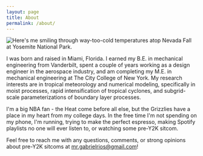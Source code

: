 ```yaml
---
layout: page
title: About
permalink: /about/
---
```


![Here's me smiling through way-too-cold temperatures atop Nevada Fall at Yosemite National Park.](https://mr-gabrielrios.github.io/docs/yosemite.jpg)


I was born and raised in Miami, Florida. I earned my B.E. in mechanical engineering from Vanderbilt, spent a couple of years working as a design engineer in the aerospace industry, and am completing my M.E. in mechanical engineering at The City College of New York. My research interests are in tropical meteorology and numerical modeling, specifically in moist processes, rapid intensification of tropical cyclones, and subgrid-scale parameterizations of boundary layer processes.

I'm a big NBA fan - the Heat come before all else, but the Grizzlies have a place in my heart from my college days. In the free time I'm not spending on my phone, I'm running, trying to make the perfect espresso, making Spotify playlists no one will ever listen to, or watching some pre-Y2K sitcom.

Feel free to reach me with any questions, comments, or strong opinions about pre-Y2K sitcoms at mr.gabrielrios@gmail.com!
